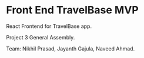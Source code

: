 # Front End TravelBase MVP

React Frontend for TravelBase app.

Project 3 General Assembly. 

Team: Nikhil Prasad, Jayanth Gajula, Naveed Ahmad.